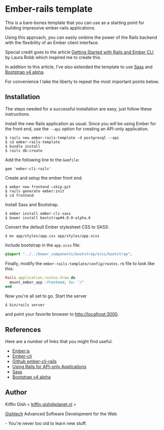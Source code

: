 # Ember-rails template

This is a bare-bones template that you can use as a starting point for building impressive ember-rails applications.

Using this approach, you can easily ombine the power of the Rails backend with the flexibility of an Ember client interface.

Special credit goes to the article [Getting Started with Rails and Ember CLI](https://spin.atomicobject.com/2017/03/06/rails-ember-cli) by Laura Robb which inspired me to create this.

In addition to this article, I've also extended the template to use [Sass](http://sass-lang.com/) and [Bootstrap v4 alpha](https://v4-alpha.getbootstrap.com/).

For convenience I take the liberty to repeat the most important points below.


## Installation

The steps needed for a successful installation are easy, just follow these instructions.

Install the new Rails application as usual. Since you will be using Ember for the front end, use the `--api` option for creating an API-only application.

```
$ rails new ember-rails-template -d postgresql --api
$ cd ember-rails-template
$ bundle install
$ rails db:create
```

Add the following line to the `Gemfile`:

```
gem 'ember-cli-rails'
```

Create and setup the ember front end.

```
$ ember new frontend —skip-git
$ rails generate ember:init
$ cd frontend
```

Install Sass and Bootstrap.

```
$ ember install ember-cli-sass
$ bower install bootstrap#4.0.0-alpha.6
```

Convert the default Ember stylesheet CSS to SASS:

```
$ mv app/styles/app.css app/styles/app.scss
```

Include bootstrap in the `app.scss` file:

```scss
@import "../../bower_components/bootstrap/scss/bootstrap";
```

Finally, modify the `ember-rails-template/config/routes.rb` file to look like this:

```ruby
Rails.application.routes.draw do
  mount_ember_app :frontend, to: "/"
end

```

Now you're all set to go. Start the server

```
$ bin/rails server
```

and point your favorite browser to [http://localhost:3000](http://localhost:3000).


## References

Here are a number of links that you might find useful.

* [Ember.js](http://emberjs.com/)
* [Ember-cli](https://ember-cli.com/)
* [Github ember-cli-rails](https://github.com/thoughtbot/ember-cli-rails)
* [Using Rails for API-only Applications](http://edgeguides.rubyonrails.org/api_app.html)
* [Sass](http://sass-lang.com/)
* [Bootstrap v4 alpha](https://v4-alpha.getbootstrap.com/)


## Author

Kiffin Gish \< kiffin.gish@planet.nl \>

[Gishtech](http://gishtech.com)
Advanced Software Development for the Web

\- You're never too old to learn new stuff.